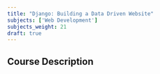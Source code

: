 ```yaml
---
title: "Django: Building a Data Driven Website"
subjects: ['Web Development']
subjects_weight: 21
draft: true
---
```


## Course Description